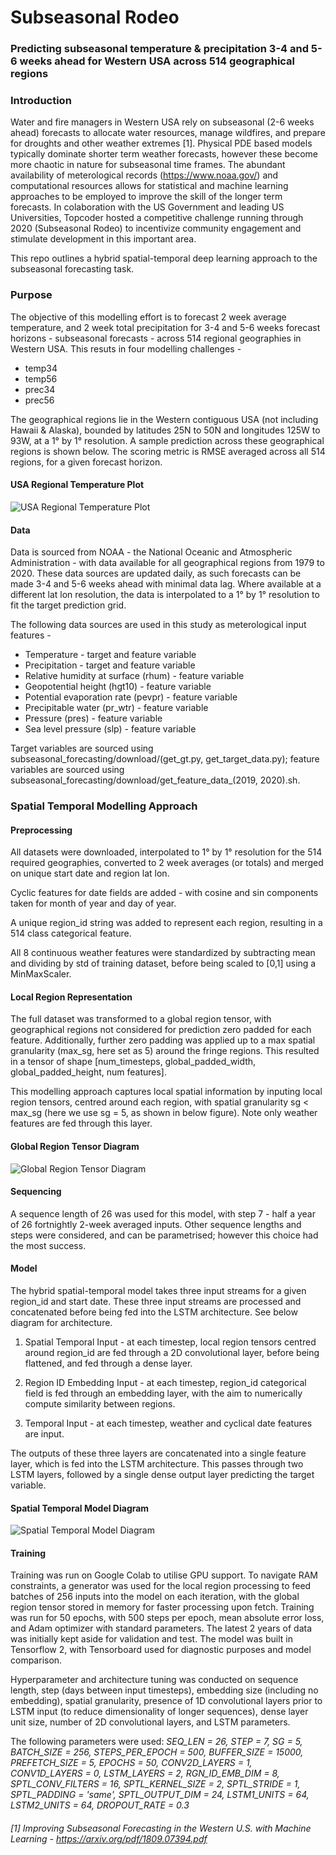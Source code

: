 # Subseasonal Rodeo

### **Predicting subseasonal temperature & precipitation 3-4 and 5-6 weeks ahead for Western USA across 514 geographical regions**

### Introduction

Water and fire managers in Western USA rely on subseasonal (2-6 weeks ahead) forecasts to allocate water resources, manage wildfires, and prepare for droughts and other weather extremes [1]. Physical PDE based models typically dominate shorter term weather forecasts, however these become more chaotic in nature for subseasonal time frames. The abundant availability of meterological records (https://www.noaa.gov/) and computational resources allows for statistical and machine learning approaches to be employed to improve the skill of the longer term forecasts. In colaboration with the US Government and leading US Universities, Topcoder hosted a competitive challenge running through 2020 (Subseasonal Rodeo) to incentivize community engagement and stimulate development in this important area.

This repo outlines a hybrid spatial-temporal deep learning approach to the subseasonal forecasting task.

### Purpose

The objective of this modelling effort is to forecast 2 week average temperature, and 2 week total precipitation for 3-4 and 5-6 weeks forecast horizons - subseasonal forecasts - across 514 regional geographies in Western USA. This resuts in four modelling challenges - 

- temp34
- temp56
- prec34
- prec56

The geographical regions lie in the Western contiguous USA (not including Hawaii & Alaska), bounded by latitudes 25N to 50N and longitudes 125W to 93W, at a 1° by 1° resolution. A sample prediction across these geographical regions is shown below. The scoring metric is RMSE averaged across all 514 regions, for a given forecast horizon.

#### USA Regional Temperature Plot
![USA Regional Temperature Plot](subseasonal_forecasting/plotting/usa_regional_temperature_plot.png)

#### Data

Data is sourced from NOAA - the National Oceanic and Atmospheric Administration - with data available for all geographical regions from 1979 to 2020. These data sources are updated daily, as such forecasts can be made 3-4 and 5-6 weeks ahead with minimal data lag. Where available at a different lat lon resolution, the data is interpolated to a 1° by 1° resolution to fit the target prediction grid.

The following data sources are used in this study as meterological input features - 

- Temperature - target and feature variable
- Precipitation - target and feature variable
- Relative humidity at surface (rhum) - feature variable
- Geopotential height (hgt10) - feature variable
- Potential evaporation rate (pevpr) - feature variable
- Precipitable water (pr_wtr) - feature variable
- Pressure (pres) - feature variable
- Sea level pressure (slp) - feature variable

Target variables are sourced using subseasonal_forecasting/download/(get_gt.py, get_target_data.py); feature variables are sourced using subseasonal_forecasting/download/get_feature_data_(2019, 2020).sh.

### Spatial Temporal Modelling Approach

#### Preprocessing

All datasets were downloaded, interpolated to 1° by 1° resolution for the 514 required geographies, converted to 2 week averages (or totals) and merged on unique start date and region lat lon.

Cyclic features for date fields are added - with cosine and sin components taken for month of year and day of year.

A unique region_id string was added to represent each region, resulting in a 514 class categorical feature.

All 8 continuous weather features were standardized by subtracting mean and dividing by std of training dataset, before being scaled to [0,1] using a MinMaxScaler.

#### Local Region Representation

The full dataset was transformed to a global region tensor, with geographical regions not considered for prediction zero padded for each feature. Additionally, further zero padding was applied up to a max spatial granularity (max_sg, here set as 5) around the fringe regions. This resulted in a tensor of shape [num_timesteps, global_padded_width, global_padded_height, num features].

This modelling approach captures local spatial information by inputing local region tensors, centred around each region, with spatial granularity sg < max_sg (here we use sg = 5, as shown in below figure). Note only weather features are fed through this layer.

#### Global Region Tensor Diagram
![Global Region Tensor Diagram](subseasonal_forecasting/plotting/global_local_region_tensor.png)

#### Sequencing

A sequence length of 26 was used for this model, with step 7 - half a year of 26 fortnightly 2-week averaged inputs. Other sequence lengths and steps were considered, and can be parametrised; however this choice had the most success.

#### Model

The hybrid spatial-temporal model takes three input streams for a given region_id and start date. These three input streams are processed and concatenated before being fed into the LSTM architecture. See below diagram for architecture.

1. Spatial Temporal Input - at each timestep, local region tensors centred around region_id are fed through a 2D convolutional layer, before being flattened, and fed through a dense layer.

2. Region ID Embedding Input - at each timestep, region_id categorical field is fed through an embedding layer, with the aim to numerically compute similarity between regions.

3. Temporal Input - at each timestep, weather and cyclical date features are input.

The outputs of these three layers are concatenated into a single feature layer, which is fed into the LSTM architecture. This passes through two LSTM layers, followed by a single dense output layer predicting the target variable.

#### Spatial Temporal Model Diagram
![Spatial Temporal Model Diagram](subseasonal_forecasting/plotting/spatial_temporal_model_diagram.png)

#### Training

Training was run on Google Colab to utilise GPU support. To navigate RAM constraints, a generator was used for the local region processing to feed batches of 256 inputs into the model on each iteration, with the global region tensor stored in memory for faster processing upon fetch. Training was run for 50 epochs, with 500 steps per epoch, mean absolute error loss, and Adam optimizer with standard parameters. The latest 2 years of data was initially kept aside for validation and test. The model was built in Tensorflow 2, with Tensorboard used for diagnostic purposes and model comparison.

Hyperparameter and architecture tuning was conducted on sequence length, step (days between input timesteps), embedding size (including no embedding), spatial granularity, presence of 1D convolutional layers prior to LSTM input (to reduce dimensionality of longer sequences), dense layer unit size, number of 2D convolutional layers, and LSTM parameters.

The following parameters were used:
*SEQ_LEN = 26, STEP = 7, SG = 5, BATCH_SIZE = 256, STEPS_PER_EPOCH = 500, BUFFER_SIZE = 15000, PREFETCH_SIZE = 5, EPOCHS = 50, CONV2D_LAYERS = 1, CONV1D_LAYERS = 0, LSTM_LAYERS = 2, RGN_ID_EMB_DIM = 8, SPTL_CONV_FILTERS = 16, SPTL_KERNEL_SIZE = 2, SPTL_STRIDE = 1, SPTL_PADDING = 'same', SPTL_OUTPUT_DIM = 24, LSTM1_UNITS = 64, LSTM2_UNITS = 64, DROPOUT_RATE = 0.3*

###### [1] *Improving Subseasonal Forecasting in the Western U.S. with Machine Learning - https://arxiv.org/pdf/1809.07394.pdf*
